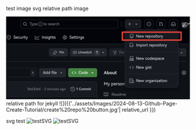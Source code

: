 test image svg 
relative path image

![relativePath_test](../../assets/Images/2024-08-13-Github-Page-Create-Tutorial/create%20repo%20button.jpg)
relative path for jekyll
![]({{'../assets/Images/2024-08-13-Github-Page-Create-Tutorial/create%20repo%20button.jpg'| relative_url }})

svg test 
![testSVG](../../assets/)
![testSVG](.././assets/Images/test/test.svg)
